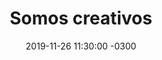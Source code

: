 ---
layout: post
category: Coqueto Escenario
date: 2019-11-26 11:30:00 -0300
title: Somos creativos
image: https://oceano.uy/api/images/programas/TodoPasa/030380f3-dbab-4051-8fc9-676b5cae3ae2.jpg
summary: Lubo Adusto se encontró con Nacho Vallejo y recordó sus épocas laburando en una agencia de publicidad, aunque solo fueron dos días. Los efectos en la política que plantea Garcé, sumados al calzoncillo o tres dedos, más un micro deportivo que incluye el duro momento de Tahití
file: https://audios.oceanofm.com/programas/TodoPasa/19-11-262amaanacoquetoescenarioconNachoVallejo.mp3
duration: 29:19
oceanourl: https://oceano.uy/todopasa/coqueto-escenario/20314-somos-creativos
---